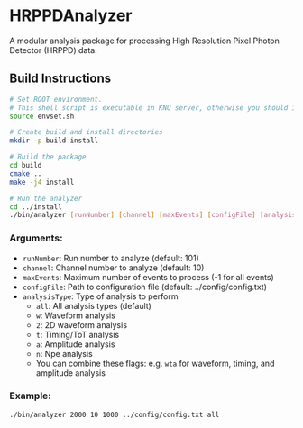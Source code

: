 # HRPPDAnalyzer

A modular analysis package for processing High Resolution Pixel Photon Detector (HRPPD) data.

## Build Instructions

```bash
# Set ROOT environment.
# This shell script is executable in KNU server, otherwise you should install ROOT on your machine.
source envset.sh

# Create build and install directories
mkdir -p build install

# Build the package
cd build
cmake ..
make -j4 install

# Run the analyzer
cd ../install
./bin/analyzer [runNumber] [channel] [maxEvents] [configFile] [analysisType]
```

### Arguments:
- `runNumber`: Run number to analyze (default: 101)
- `channel`: Channel number to analyze (default: 10)
- `maxEvents`: Maximum number of events to process (-1 for all events)
- `configFile`: Path to configuration file (default: ../config/config.txt)
- `analysisType`: Type of analysis to perform
  - `all`: All analysis types (default)
  - `w`: Waveform analysis
  - `2`: 2D waveform analysis
  - `t`: Timing/ToT analysis
  - `a`: Amplitude analysis
  - `n`: Npe analysis
  - You can combine these flags: e.g. `wta` for waveform, timing, and amplitude analysis

### Example:
```bash
./bin/analyzer 2000 10 1000 ../config/config.txt all
``` 